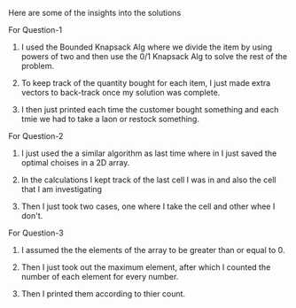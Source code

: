 Here are some of the insights into the solutions

For Question-1

1. I used the Bounded Knapsack Alg where we divide the item by using powers of two and then use the 0/1 Knapsack Alg to solve the rest of the problem.

2. To keep track of the quantity bought for each item, I just made extra vectors to back-track once my solution was complete.

3. I then just printed each time the customer bought something and each tmie we had to take a laon or restock something.


For Question-2

1. I just used the a similar algorithm as last time where in I just saved the optimal choises in a 2D array.

2. In the calculations I kept track of the last cell I was in and also the cell that I am investigating

3. Then I just took two cases, one where I take the cell and other whee I don't.

For Question-3

1. I assumed the the elements of the array to be greater than or equal to 0.

2. Then I just took out the maximum element, after which I counted the number of each element for every number.

3. Then I printed them according to thier count.
   
